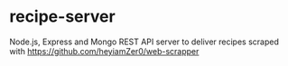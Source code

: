 # recipe-server
Node.js, Express and Mongo REST API server to deliver recipes scraped with https://github.com/heyiamZer0/web-scrapper
